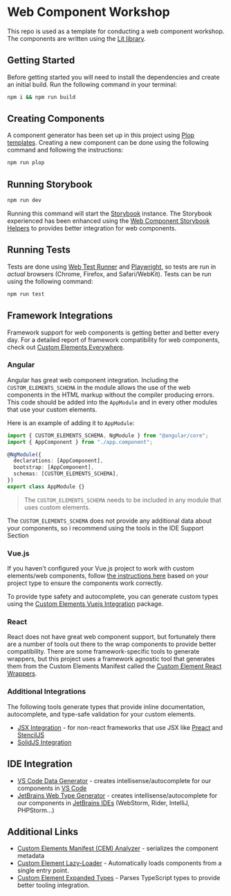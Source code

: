 # Web Component Workshop

This repo is used as a template for conducting a web component workshop. The components are written using the [Lit library](https://lit.dev/).

## Getting Started

Before getting started you will need to install the dependencies and create an initial build. Run the following command in your terminal:

```bash
npm i && npm run build
```

## Creating Components

A component generator has been set up in this project using [Plop templates](https://plopjs.com/). Creating a new component can be done using the following command and following the instructions:

```bash
npm run plop
```

## Running Storybook

```bash
npm run dev
```

Running this command will start the [Storybook](https://storybook.js.org/) instance. The Storybook experienced has been enhanced using the [Web Component Storybook Helpers](https://www.npmjs.com/package/wc-storybook-helpers) to provides better integration for web components.

## Running Tests

Tests are done using [Web Test Runner](https://modern-web.dev/docs/test-runner/overview/) and [Playwright](https://modern-web.dev/docs/test-runner/browser-launchers/playwright/), so tests are run in _actual_ browsers (Chrome, Firefox, and Safari/WebKit). Tests can be run using the following command:

```bash
npm run test
```

## Framework Integrations

Framework support for web components is getting better and better every day. For a detailed report of framework compatibility for web components, check out [Custom Elements Everywhere](https://custom-elements-everywhere.com/).

### Angular

Angular has great web component integration. Including the `CUSTOM_ELEMENTS_SCHEMA` in the module allows the use of the web components in the HTML markup without the compiler producing errors. This code should be added into the `AppModule` and in every other modules that use your custom elements.

Here is an example of adding it to `AppModule`:

```ts
import { CUSTOM_ELEMENTS_SCHEMA, NgModule } from "@angular/core";
import { AppComponent } from "./app.component";

@NgModule({
  declarations: [AppComponent],
  bootstrap: [AppComponent],
  schemas: [CUSTOM_ELEMENTS_SCHEMA],
})
export class AppModule {}
```

> The `CUSTOM_ELEMENTS_SCHEMA` needs to be included in any module that uses custom elements.

The `CUSTOM_ELEMENTS_SCHEMA` does not provide any additional data about your components, so i recommend using the tools in the IDE Support Section

### Vue.js

If you haven't configured your Vue.js project to work with custom elements/web components, follow [the instructions here](https://vuejs.org/guide/extras/web-components.html#using-custom-elements-in-vue) based on your project type to ensure the components work correctly.

To provide type safety and autocomplete, you can generate custom types using the [Custom Elements Vuejs Integration](https://www.npmjs.com/package/custom-element-vuejs-integration) package.

### React

React does not have great web component support, but fortunately there are a number of tools out there to the wrap components to provide better compatibility. There are some framework-specific tools to generate wrappers, but this project uses a framework agnostic tool that generates them from the Custom Elements Manifest called the [Custom Element React Wrappers](https://www.npmjs.com/package/custom-element-react-wrappers).

### Additional Integrations

The following tools generate types that provide inline documentation, autocomplete, and type-safe validation for your custom elements.

- [JSX Integration](https://www.npmjs.com/package/custom-element-jsx-integration) -  for non-react frameworks that use JSX like [Preact](https://preactjs.com/) and [StencilJS](https://stenciljs.com/)
- [SolidJS Integration](https://www.npmjs.com/package/custom-element-solidjs-integration)
 

## IDE Integration

- [VS Code Data Generator](https://www.npmjs.com/package/custom-element-vs-code-integration) - creates intellisense/autocomplete for our components in [VS Code](https://code.visualstudio.com/)
- [JetBrains Web Type Generator](https://www.npmjs.com/package/custom-element-jet-brains-integration) - creates intellisense/autocomplete for our components in [JetBrains IDEs](https://www.jetbrains.com/) (WebStorm, Rider, IntelliJ, PHPStorm...)


## Additional Links

- [Custom Elements Manifest (CEM) Analyzer](https://custom-elements-manifest.open-wc.org/) - serializes the component metadata
- [Custom Element Lazy-Loader](https://www.npmjs.com/package/custom-element-lazy-loader) - Automatically loads components from a single entry point.
- [Custom Element Expanded Types](https://www.npmjs.com/package/cem-plugin-expanded-types) - Parses TypeScript types to provide better tooling integration.